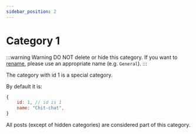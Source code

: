 ```yaml
---
sidebar_position: 2
---
```


# Category 1

:::warning Warning
DO NOT delete or hide this category. If you want to [rename](./rename), please use an appropriate name (e.g. `General`).
:::

The category with id 1 is a special category.

By default it is:

```javascript
{
    id: 1, // id is 1
    name: "Chit-chat",
}
```

All posts (except of hidden categories) are considered part of this category.
